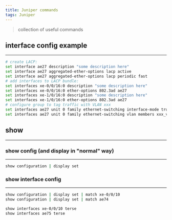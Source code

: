 ```yaml
---
title: Juniper commands
tags: Juniper
---
```


> collection of useful commands

## interface config example
---
```sh
# create LACP:
set interface ae27 description "some description here"
set interface ae27 aggregated-ether-options lacp active
set interface ae27 aggregated-ether-options lacp periodic fast
# add interfaces to LACP bundle:
set interfaces xe-0/0/16:0 description "some description here"
set interfaces xe-0/0/16:0 ether-options 802.3ad ae27
set interfaces xe-1/0/16:0 description "some description here"
set interfaces xe-1/0/16:0 ether-options 802.3ad ae27
# configure group to tag traffic with VLAN xxx
set interfaces ae27 unit 0 family ethernet-switching interface-mode trunk
set interfaces ae27 unit 0 family ethernet-switching vlan members xxx_vlan_members
```

## show 
---

### show config (and display in "normal" way)
---
```sh
show configuration | display set
```

### show interface config
---
```sh
show configuration | display set | match xe-0/0/10
show configuration | display set | match ae74

show interfaces xe-0/0/10 terse
show interfaces ae75 terse
```


